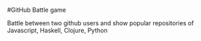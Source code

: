 #GitHub Battle game

Battle between two github users and show popular repositories of Javascript, Haskell, Clojure, Python
